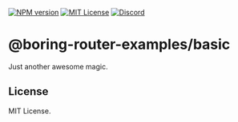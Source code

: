 [![NPM version](https://img.shields.io/npm/v/@boring-router-examples/basic?color=%23cb3837&style=flat-square)](https://www.npmjs.com/package/@boring-router-examples/basic)
[![MIT License](https://img.shields.io/badge/license-MIT-999999?style=flat-square)](./LICENSE)
[![Discord](https://img.shields.io/badge/chat-discord-5662f6?style=flat-square)](https://discord.gg/vanVrDwSkS)

# @boring-router-examples/basic

Just another awesome magic.

## License

MIT License.
